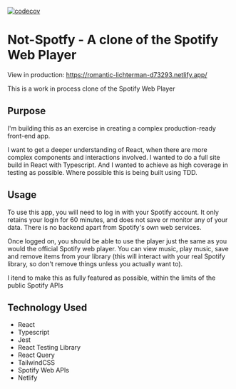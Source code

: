 [![codecov](https://codecov.io/gh/AlexKMarshall/spotify-clone/branch/master/graph/badge.svg)](https://codecov.io/gh/AlexKMarshall/spotify-clone)

# Not-Spotfy - A clone of the Spotify Web Player

View in production: https://romantic-lichterman-d73293.netlify.app/

This is a work in process clone of the Spotify Web Player

## Purpose

I'm building this as an exercise in creating a complex production-ready front-end app.

I want to get a deeper understanding of React, when there are more complex components and interactions involved. I wanted to do a full site build in React with Typescript. And I wanted to achieve as high coverage in testing as possible. Where possible this is being built using TDD.

## Usage

To use this app, you will need to log in with your Spotify account. It only retains your login for 60 minutes, and does not save or monitor any of your data. There is no backend apart from Spotify's own web services.

Once logged on, you should be able to use the player just the same as you would the official Spotify web player. You can view music, play music, save and remove items from your library (this will interact with your real Spotify library, so don't remove things unless you actually want to).

I itend to make this as fully featured as possible, within the limits of the public Spotify APIs

## Technology Used

- React
- Typescript
- Jest
- React Testing Library
- React Query
- TailwindCSS
- Spotify Web APIs
- Netlify
